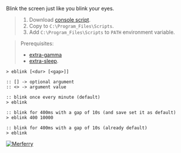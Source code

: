 Blink the screen just like you blink your eyes.
> 1. Download [console script](https://raw.githubusercontent.com/winp/extra-blink/master/eblink.cmd).
> 2. Copy to `C:\Program_Files\Scripts`.
> 3. Add `C:\Program_Files\Scripts` to `PATH` environment variable.

> Prerequisites:
> - [extra-gamma](https://github.com/winp/extra-gamma)
> - [extra-sleep](https://github.com/winp/extra-sleep).


```batch
> eblink [<dur> [<gap>]]

:: [] -> optional argument
:: <> -> argument value
```

```batch
:: blink once every minute (default)
> eblink

:: blink for 400ms with a gap of 10s (and save set it as default)
> eblink 400 10000

:: blink for 400ms with a gap of 10s (already default)
> eblink
```


[![Merferry](https://i.imgur.com/x76l8oG.jpg)](https://merferry.github.io)
